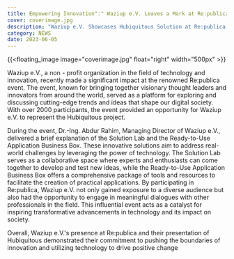 ```yaml
---
title: Empowering Innovation":" Waziup e.V. Leaves a Mark at Re:publica Event 
cover: coverimage.jpg
description: "Waziup e.V. Showcases Hubiquitous Solution at Re:publica, Inspiring Technological Advancements and Meaningful Dialogues"
category: NEWS
date: 2023-06-05
---
```


<!-- ![image](cover.webp) -->
{{<floating_image image="coverimage.jpg" float="right" width="500px" >}}

Waziup e.V., a non - profit organization in the field of technology and innovation, recently made a significant impact at the renowned Re:publica event.
The event, known for bringing together visionary thought leaders and innovators from around the world, served as a platform for exploring and discussing cutting-edge trends and ideas that shape our digital society.
With over 2000 participants, the event provided an opportunity for Waziup e.V. to represent the Hubiquitous project.

During the event, Dr.-Ing. Abdur Rahim, Managing Director of Waziup e.V., delivered a brief explanation of the Solution Lab and the Ready-to-Use Application Business Box. These innovative solutions aim
to address real-world challenges by leveraging the power of technology. The Solution Lab serves as a collaborative space where experts and enthusiasts can come together to 
develop and test new ideas, while the Ready-to-Use Application Business Box offers a comprehensive package of tools and resources to facilitate the creation of practical applications. 
By participating in Re:publica, Waziup e.V. not only gained exposure to a diverse audience but also had the opportunity to engage in meaningful dialogues with other professionals in the field. 
This influential event acts as a catalyst for inspiring transformative advancements in technology and its impact on society.

Overall, Waziup e.V.'s presence at Re:publica and their presentation of Hubiquitous demonstrated their commitment to pushing the boundaries of innovation and utilizing technology to drive positive change
